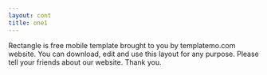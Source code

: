 ```yaml
---
layout: cont
title: one1
---
```


Rectangle is free mobile template brought to you by templatemo.com website. You can download, edit and use this layout for any purpose. Please tell your friends about our website. Thank you.